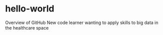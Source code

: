 # hello-world
Overview of GitHub
New code learner wanting to apply skills to big data in the healthcare space
